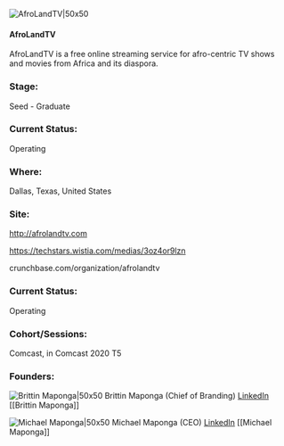 

![AfroLandTV|50x50](https://apimg.techstars.com/connect/images/image_files/5f341aa9a36c113b60000120/original/Afroland_TV_Logo_Youtube_LinkedIn_Twitter_Icon-Green_.jpg)

#### AfroLandTV
AfroLandTV is a free online streaming service for afro-centric TV shows and movies from Africa and its diaspora.

### Stage: 
Seed - Graduate 

### Current Status: 
Operating

### Where:
Dallas, Texas, United States

### Site:
http://afrolandtv.com

https://techstars.wistia.com/medias/3oz4or9lzn

crunchbase.com/organization/afrolandtv

### Current Status: 
Operating

### Cohort/Sessions: 
Comcast, in Comcast 2020 T5

### Founders: 

![Brittin Maponga|50x50](https://apimg.techstars.com/connect/images/image_files/5fc9b478eb6c620009000000/original/Untitled_design_%2831%29.jpg) Brittin Maponga (Chief of Branding) [LinkedIn](https://linkedin.com/in/brittin-maponga-a332a0128) [[Brittin Maponga]]

![Michael Maponga|50x50](https://apimg.techstars.com/connect/images/image_files/5febe48263138d2b8e00000c/original/Untitled_design.png) Michael Maponga (CEO) [LinkedIn](https://linkedin.com/in/michael-maponga-7369261b) [[Michael Maponga]]


